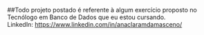 ##Todo projeto postado é referente à algum exercício proposto no Tecnólogo em Banco de Dados que eu estou cursando.                                           
LinkedIn: https://www.linkedin.com/in/anaclaramdamasceno/
